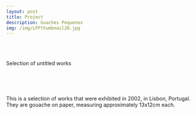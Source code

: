 ```yaml
---
layout: post
title: Project
description: Guaches Pequenos
img: /img/LPFthumbnail26.jpg
---
```


<div class="img_row">
	<img class="col one" src="{{ site.baseurl }}/img/LPF26.jpg" alt="" title="example image"/>
	<img class="col one" src="{{ site.baseurl }}/img/LPF38.jpg" alt="" title="example image"/>
	<img class="col one" src="{{ site.baseurl }}/img/LPF30.jpg" alt="" title="example image"/>
</div>
<div class="img_row">
	<img class="col one" src="{{ site.baseurl }}/img/LPF32.jpg" alt="" title="example image"/>
	<img class="col one" src="{{ site.baseurl }}/img/LPF34.jpg" alt="" title="example image"/>
	<img class="col one" src="{{ site.baseurl }}/img/LPF36.jpg" alt="" title="example image"/>
</div>
<div class="img_row">
		<img class="col one" src="{{ site.baseurl }}/img/LPF38.jpg" alt="" title="example image"/>
		<img class="col one" src="{{ site.baseurl }}/img/LPF40.jpg" alt="" title="example image"/>
		<img class="col one" src="{{ site.baseurl }}/img/LPF42.jpg" alt="" title="example image"/>
</div>
<div class="col three caption">
	Selection of untitled works
</div>


<br/><br/><br/>


This is a selection of works that were exhibited in 2002, in Lisbon, Portugal. They are gouache on paper, measuring approximately 13x12cm each.
